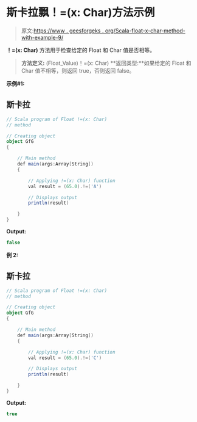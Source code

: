 # 斯卡拉飘！=(x: Char)方法示例

> 原文:[https://www . geesforgeks . org/Scala-float-x-char-method-with-example-9/](https://www.geeksforgeeks.org/scala-float-x-char-method-with-example-9/)

**！=(x: Char)** 方法用于检查给定的 Float 和 Char 值是否相等。

> **方法定义:** (Float_Value)！=(x: Char)
> **返回类型:**如果给定的 Float 和 Char 值不相等，则返回 true，否则返回 false。

**示例#1:**

## 斯卡拉

```scala
// Scala program of Float !=(x: Char)
// method

// Creating object
object GfG
{

    // Main method
    def main(args:Array[String])
    {

        // Applying !=(x: Char) function
        val result = (65.0).!=('A')

        // Displays output
        println(result)

    }
}
```

**Output:** 

```scala
false
```

**例 2:**

## 斯卡拉

```scala
// Scala program of Float !=(x: Char)
// method

// Creating object
object GfG
{

    // Main method
    def main(args:Array[String])
    {

        // Applying !=(x: Char) function
        val result = (65.0).!=('C')

        // Displays output
        println(result)

    }
}
```

**Output:** 

```scala
true
```